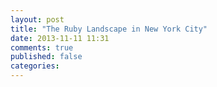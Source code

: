 ```yaml
---
layout: post
title: "The Ruby Landscape in New York City"
date: 2013-11-11 11:31
comments: true
published: false
categories: 
---
```

